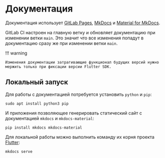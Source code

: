 # Документация

Документация использует [GitLab Pages](https://docs.gitlab.com/ee/user/project/pages), [MkDocs](https://www.mkdocs.org/) и [Material for MkDocs](https://squidfunk.github.io/mkdocs-material/).

GitLab CI настроен на главную ветку и обновляет документацию при изменении ветки `main`.
Это значит что все изменения попадут в документацию сразу же при изменении ветки `main`.

!!! warning

    Изменения документации затрагивающие функционал будущих версий нужно мержить только при фиксации версии Flutter SDK.

## Локальный запуск

Для работы с документацией потребуется установить `python` и `pip`:

```shell
sudo apt install python3 pip
```

И приложения позволяющее генерировать статический сайт с документацией `mkdocs` и `mkdocs-material`:

```shell
pip install mkdocs mkdocs-material
```

Для локальной работы можно выполнить команду их корня проекта [Flutter](https://gitlab.com/omprussia/flutter/flutter):

```shell
mkdocs serve
```
